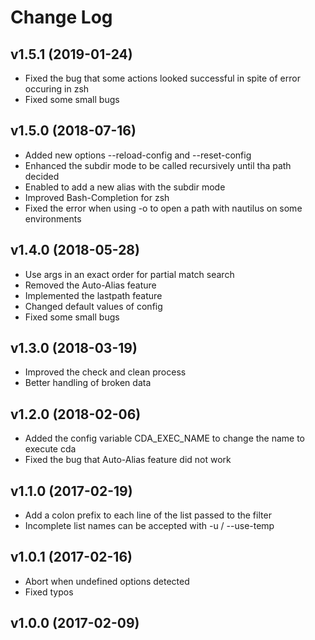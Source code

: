 # Change Log
## v1.5.1 (2019-01-24)
* Fixed the bug that some actions looked successful in spite of error occuring in zsh
* Fixed some small bugs

## v1.5.0 (2018-07-16)
* Added new options --reload-config and --reset-config
* Enhanced the subdir mode to be called recursively until tha path decided
* Enabled to add a new alias with the subdir mode
* Improved Bash-Completion for zsh
* Fixed the error when using -o to open a path with nautilus on some environments

## v1.4.0 (2018-05-28)
* Use args in an exact order for partial match search
* Removed the Auto-Alias feature
* Implemented the lastpath feature
* Changed default values of config
* Fixed some small bugs

## v1.3.0 (2018-03-19)
* Improved the check and clean process
* Better handling of broken data

## v1.2.0 (2018-02-06)
* Added the config variable CDA_EXEC_NAME to change the name to execute cda
* Fixed the bug that Auto-Alias feature did not work

## v1.1.0 (2017-02-19)
* Add a colon prefix to each line of the list passed to the filter
* Incomplete list names can be accepted with -u / --use-temp

## v1.0.1 (2017-02-16)
* Abort when undefined options detected
* Fixed typos

## v1.0.0 (2017-02-09)
